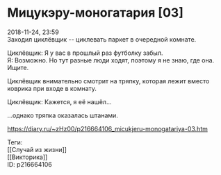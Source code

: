 Мицукэру-моногатария [03]
==========================

   
 2018-11-24, 23:59   
  Заходил циклёвщик -- циклевать паркет в очередной комнате.   
   
 Циклёвщик: Я у вас в прошлый раз футболку забыл.   
 Я: Возможно. Но тут разные люди ходят, поэтому я не знаю, где она. Ищите.   
   
 Циклёвщик внимательно смотрит на тряпку, которая лежит вместо коврика при входе в комнату.   
   
 Циклёвщик: Кажется, я её нашёл...   
   
 ...однако тряпка оказалась штанами.   
    
 <https://diary.ru/~zHz00/p216664106_micukjeru-monogatariya-03.htm>   
   
 Теги:   
 [[Случай из жизни]]   
 [[Викторика]]   
 ID: p216664106